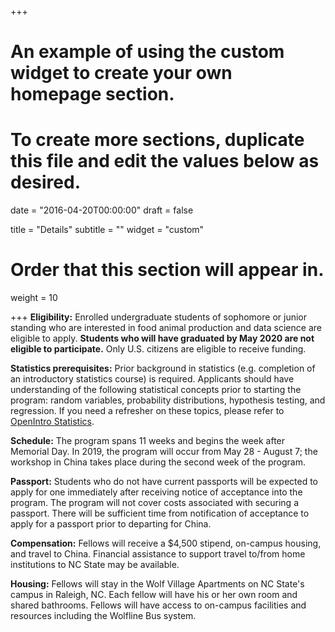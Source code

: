 +++
# An example of using the custom widget to create your own homepage section.
# To create more sections, duplicate this file and edit the values below as desired.

date = "2016-04-20T00:00:00"
draft = false

title = "Details"
subtitle = ""
widget = "custom"

# Order that this section will appear in.
weight = 10

+++
**Eligibility:** Enrolled undergraduate students of sophomore or junior standing who are interested in food animal production and data science are eligible to apply. **Students who will have graduated by May 2020 are not eligible to participate.** Only U.S. citizens are eligible to receive funding. 

**Statistics prerequisites:** Prior background in statistics (e.g. completion of an introductory statistics course) is required. Applicants should have understanding of the following statistical concepts prior to starting the program: random variables, probability distributions, hypothesis testing, and regression. If you need a refresher on these topics, please refer to [OpenIntro Statistics](https://leanpub.com/openintro-statistics). 

**Schedule:** The program spans 11 weeks and begins the week after Memorial Day. In 2019, the program will occur from May 28 - August 7; the workshop in China takes place during the second week of the program. 

**Passport:** Students who do not have current passports will be expected to apply for one immediately after receiving notice of acceptance into the program. The program will not cover costs associated with securing a passport. There will be sufficient time from notification of acceptance to apply for a passport prior to departing for China.

**Compensation:** Fellows will receive a $4,500 stipend, on-campus housing, and travel to China. Financial assistance to support travel to/from home institutions to NC State may be available.

**Housing:** Fellows will stay in the Wolf Village Apartments on NC State's campus in Raleigh, NC. Each fellow will have his or her own room and shared bathrooms. Fellows will have access to on-campus facilities and resources including the Wolfline Bus system.  